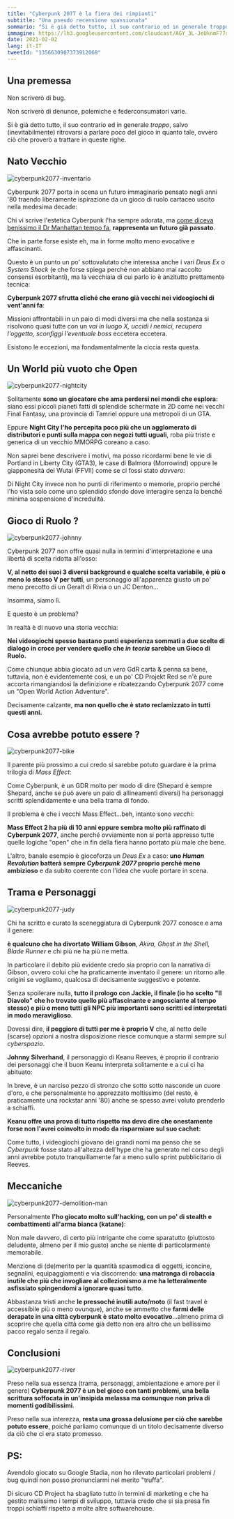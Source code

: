 ```yaml
---
title: "Cyberpunk 2077 è la fiera dei rimpianti"
subtitle: "Una pseudo recensione spassionata"
sommario: "Si è già detto tutto, il suo contrario ed in generale troppo, salvo (inevitabilmente) ritrovarsi a parlare poco del gioco in quanto tale, ovvero ciò che proverò a trattare in queste righe."
immagine: https://lh3.googleusercontent.com/cloudcast/AGY_3L-JeUknmF77snzdVpN9uk28602Vka4gnv85EYITeNbyC7YPJTh1TN32Cw=w2400-h1350-rw-no
date: 2021-02-02
lang: it-IT
tweetId: "1356630907373912068"
---
```


## Una premessa

Non scriverò di bug.

Non scriverò di denunce, polemiche e federconsumatori varie.

Si è già detto tutto, il suo contrario ed in generale _troppo_, salvo (inevitabilmente) ritrovarsi a parlare poco del gioco in quanto tale, ovvero ciò che proverò a trattare in queste righe.

## Nato Vecchio

![cyberpunk2077-inventario](https://lh3.googleusercontent.com/cloudcast/AGY_3L-YCtx1QQi9kHFbIKbdFUUQEMxdv15JkUGDkb7ScWJRLb-_dm6YJTd7xQ=w2400-h1350-rw-no)

Cyberpunk 2077 porta in scena un futuro immaginario pensato negli anni '80 traendo liberamente ispirazione da un gioco di ruolo cartaceo uscito nella medesima decade: 

Chi vi scrive l'estetica Cyberpunk l'ha sempre adorata, ma [come diceva benissimo il Dr Manhattan tempo fa](https://docmanhattan.blogspot.com/2014/08/giappone-in-film-fantascienza-anni-80-e-90.html), **rappresenta un futuro già passato**.

Che in parte forse esiste eh, ma in forme molto meno evocative e affascinanti.

Questo è un punto un po' sottovalutato che interessa anche i vari _Deus Ex_ o _System Shock_ (e che forse spiega perché non abbiano mai raccolto consensi esorbitanti), ma la vecchiaia di cui parlo io è anzitutto prettamente tecnica: 

**Cyberpunk 2077 sfrutta cliché che erano già vecchi nei videogiochi di vent'anni fa**:

Missioni affrontabili in un paio di modi diversi ma che nella sostanza si risolvono quasi tutte con un _vai in luogo X, uccidi i nemici, recupera l'oggetto, sconfiggi l'eventuale boss_ eccetera eccetera.

Esistono le eccezioni, ma fondamentalmente la ciccia resta questa.

## Un World più vuoto che Open

![cyberpunk2077-nightcity](https://lh3.googleusercontent.com/cloudcast/AGY_3L8BeZKQ25wOzaQ74h9KexDNzFxcSqhmDDY5F5ucNz54aPF67sff2abjnA=w2400-h1350-rw-no)

Solitamente **sono un giocatore che ama perdersi nei mondi che esplora:** siano essi piccoli pianeti fatti di splendide schermate in 2D come nei vecchi Final Fantasy, una provincia di Tamriel oppure una metropoli di un GTA.

Eppure **Night City l'ho percepita poco più che un agglomerato di distributori e punti sulla mappa con negozi tutti uguali**, roba più triste e generica di un vecchio MMORPG coreano a caso.

Non saprei bene descrivere i motivi, ma posso ricordarmi bene le vie di Portland in Liberty City (GTA3), le case di Balmora (Morrowind) oppure le giapponesità del Wutai (FFVII) come se ci fossi stato _davvero_:

Di Night City invece non ho punti di riferimento o memorie, proprio perché l'ho vista solo come uno splendido sfondo dove interagire senza la benché minima sospensione d'incredulità.

## Gioco di Ruolo ?

![cyberpunk2077-johnny](https://lh3.googleusercontent.com/cloudcast/AGY_3L_z19kjt8LOM_qUBaULYNCKNPRN_SAFRc7G6iRax-5DNSdM5gOBKSe4bg=w2400-h1350-rw-no)

Cyberpunk 2077 non offre quasi nulla in termini d'interpretazione e una libertà di scelta ridotta all'osso: 

**V, al netto dei suoi 3 diversi background e qualche scelta variabile, è più o meno lo stesso V per tutti**, un personaggio all'apparenza giusto un po' meno precotto di un Geralt di Rivia o un JC Denton... 

Insomma, siamo lì.

E questo è un problema?

In realtà è di nuovo una storia vecchia: 

**Nei videogiochi spesso bastano punti esperienza sommati a due scelte di dialogo in croce per vendere quello che _in teoria_ sarebbe un Gioco di Ruolo.**

Come chiunque abbia giocato ad un _vero_ GdR carta & penna sa bene, tuttavia, non è evidentemente così, e un po' CD Projekt Red se n'è pure accorta rimangiandosi la definizione e ribatezzando Cyberpunk 2077 come un "Open World Action Adventure".

Decisamente calzante, **ma non quello che è stato reclamizzato in tutti questi anni.**

## Cosa avrebbe potuto essere ?

![cyberpunk2077-bike](https://lh3.googleusercontent.com/cloudcast/AGY_3L8EVscnVtDp-PiXjY4Qz7YimtQ83wjW7tT8J5GAsEHVS3TSU1eEal6qZA=w2400-h1350-rw-no)

Il parente più prossimo a cui credo si sarebbe potuto guardare è la prima trilogia di _Mass Effect_:

Come Cyberpunk, è un GDR molto per modo di dire (Shepard è sempre Shepard, anche se può avere un paio di allineamenti diversi) ha personaggi scritti splendidamente e una bella trama di fondo.

Il problema è che i vecchi Mass Effect...beh, intanto sono _vecchi_: 

**Mass Effect 2 ha più di 10 anni eppure sembra molto più raffinato di Cyberpunk 2077**, anche perché ovviamente non si porta appresso tutte quelle logiche "open" che in fin della fiera hanno portato più male che bene.

L'altro, banale esempio è giocoforza un _Deus Ex_ a caso: **uno _Human Revolution_ batterà sempre _Cyberpunk 2077_ proprio perché meno ambizioso** e da subito coerente con l'idea che vuole portare in scena.

## Trama e Personaggi 

![cyberpunk2077-judy](https://lh3.googleusercontent.com/cloudcast/AGY_3L9h_X2Wlcd8CwiNwrRr0HT_pGWWYxJOenvFLTExDNxGvI7KZs-RYxWqaw=w2400-h1350-rw-no)

Chi ha scritto e curato la sceneggiatura di Cyberpunk 2077 conosce e ama il genere: 

**è qualcuno che ha divortato William Gibson**, _Akira, Ghost in the Shell, Blade Runner_ e chi più ne ha più ne metta.

In particolare il debito più evidente credo sia proprio con la narrativa di Gibson, ovvero colui che ha praticamente inventato il genere: un ritorno alle origini se vogliamo, qualcosa di decisamente suggestivo e potente.

Senza spoilerare nulla, **tutto il prologo con Jackie, il finale (io ho scelto "Il Diavolo" che ho trovato quello più affascinante e angosciante al tempo stesso) e più o meno tutti gli NPC più importanti sono scritti ed interpretati in modo meraviglioso**.

Dovessi dire, **il peggiore di tutti per me è proprio V** che, al netto delle (scarse) opzioni a nostra disposizione riesce comunque a starmi sempre sul _cyberspazio_.

**Johnny Silverhand**, il personaggio di Keanu Reeves, è proprio il contrario dei personaggi che il buon Keanu interpreta solitamente e a cui ci ha abituato: 

In breve, è un narciso pezzo di stronzo che sotto sotto nasconde un cuore d'oro, e che personalmente ho apprezzato moltissimo (del resto, è praticamente una rockstar anni '80) anche se spesso avrei voluto prenderlo a schiaffi.

**Keanu offre una prova di tutto rispetto ma devo dire che onestamente forse non l'avrei coinvolto in modo da risparmiare sul suo cachet:**

Come tutto, i videogiochi giovano dei grandi nomi ma penso che se _Cyberpunk_ fosse stato all'altezza dell'hype che ha generato nel corso degli anni avrebbe potuto tranquillamente far a meno sullo sprint pubblicitario di Reeves.

## Meccaniche

![cyberpunk2077-demolition-man](https://lh3.googleusercontent.com/cloudcast/AGY_3L88fRDreIxJOihyNO7MlIu_QepOxNDGMzmX6VmMl39R2lNyGgNYF3gpUQ=w2400-h1350-rw-no)

Personalmente **l'ho giocato molto sull'hacking, con un po' di stealth e combattimenti all'arma bianca (katane)**: 

Non male davvero, di certo più intrigante che come sparatutto (piuttosto deludente, almeno per il mio gusto) anche se niente di particolarmente memorabile.

Menzione di (de)merito per la quantità spasmodica di oggetti, iconcine, segnalini, equipaggiamenti e via discorrendo: **una matranga di robaccia inutile che più che invogliare al collezionismo a me ha letteralmente asfissiato spingendomi a ignorare quasi tutto**.

Abbastanza tristi anche **le pressoché inutili auto/moto** (il fast travel è accessibile più o meno ovunque), anche se ammetto che **farmi delle derapate in una città cyberpunk è stato molto evocativo**...almeno prima di scoprire che quella città come già detto non era altro che un bellissimo pacco regalo senza il regalo.

## Conclusioni 

![cyberpunk2077-river](https://lh3.googleusercontent.com/cloudcast/AGY_3L-DYpRxjPJAPgXHsLCXbk67FzIwsuuHkIYB3vVUv4TFpMseCKBPb6zfiQ=w2400-h1350-rw-no)

Preso nella sua essenza (trama, personaggi, ambientazione e amore per il genere) **Cyberpunk 2077 è un bel gioco con tanti problemi, una bella scrittura soffocata in un'insipida melassa ma comunque non priva di momenti godibilissimi**.

Preso nella sua interezza, **resta una grossa delusione per ciò che sarebbe potuto essere**, poiché parliamo comunque di un titolo decisamente diverso da ciò che ci era stato promesso.

## PS: 

Avendolo giocato su Google Stadia, non ho rilevato particolari problemi / bug quindi non posso pronunciarmi nel merito "truffa".

Di sicuro CD Project ha sbagliato tutto in termini di marketing e che ha gestito malissimo i tempi di sviluppo, tuttavia credo che si sia presa fin troppi schiaffi rispetto a molte altre softwarehouse.
